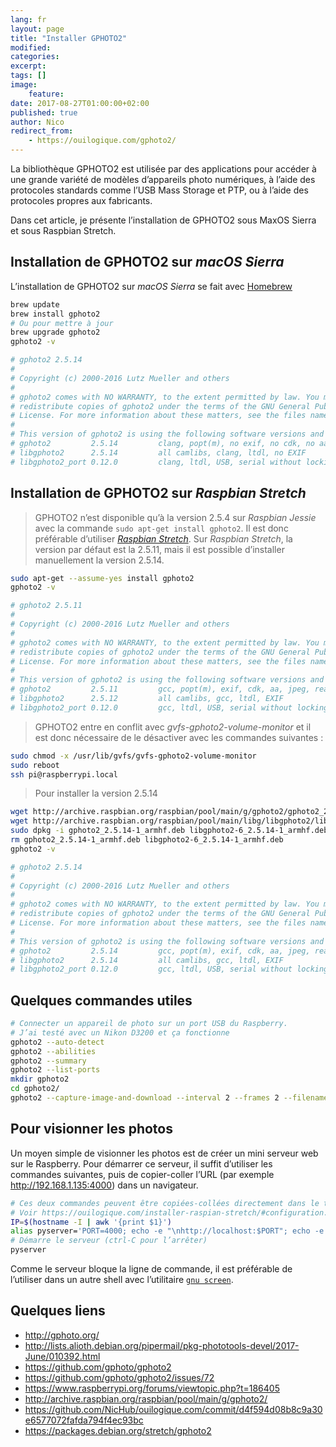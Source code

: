 ```yaml
---
lang: fr
layout: page
title: "Installer GPHOTO2"
modified:
categories:
excerpt:
tags: []
image:
    feature:
date: 2017-08-27T01:00:00+02:00
published: true
author: Nico
redirect_from:
    - https://ouilogique.com/gphoto2/
---
```


<!--
Ancienne URL
https://ouilogique.com/gphoto2/
-->

La bibliothèque GPHOTO2 est utilisée par des applications pour accéder à une grande variété de modèles d’appareils photo numériques, à l’aide des protocoles standards comme l’USB Mass Storage et PTP, ou à l’aide des protocoles propres aux fabricants.

Dans cet article, je présente l’installation de GPHOTO2 sous MaxOS Sierra et sous Raspbian Stretch.

## Installation de GPHOTO2 sur _macOS Sierra_

L’installation de GPHOTO2 sur _macOS Sierra_ se fait avec [Homebrew](https://brew.sh/index_fr.html)

```bash
brew update
brew install gphoto2
# Ou pour mettre à jour
brew upgrade gphoto2
gphoto2 -v

# gphoto2 2.5.14
#
# Copyright (c) 2000-2016 Lutz Mueller and others
#
# gphoto2 comes with NO WARRANTY, to the extent permitted by law. You may
# redistribute copies of gphoto2 under the terms of the GNU General Public
# License. For more information about these matters, see the files named COPYING.
#
# This version of gphoto2 is using the following software versions and options:
# gphoto2         2.5.14         clang, popt(m), no exif, no cdk, no aa, jpeg, readline
# libgphoto2      2.5.14         all camlibs, clang, ltdl, no EXIF
# libgphoto2_port 0.12.0         clang, ltdl, USB, serial without locking
```

## Installation de GPHOTO2 sur _Raspbian Stretch_

> GPHOTO2 n’est disponible qu’à la version 2.5.4 sur _Raspbian Jessie_ avec la commande `sudo apt-get install gphoto2`. Il est donc préférable d’utiliser [_Raspbian Stretch_][1]. Sur _Raspbian Stretch_, la version par défaut est la 2.5.11, mais il est possible d’installer manuellement la version 2.5.14.

```bash
sudo apt-get --assume-yes install gphoto2
gphoto2 -v

# gphoto2 2.5.11
#
# Copyright (c) 2000-2016 Lutz Mueller and others
#
# gphoto2 comes with NO WARRANTY, to the extent permitted by law. You may
# redistribute copies of gphoto2 under the terms of the GNU General Public
# License. For more information about these matters, see the files named COPYING.
#
# This version of gphoto2 is using the following software versions and options:
# gphoto2         2.5.11         gcc, popt(m), exif, cdk, aa, jpeg, readline
# libgphoto2      2.5.12         all camlibs, gcc, ltdl, EXIF
# libgphoto2_port 0.12.0         gcc, ltdl, USB, serial without locking
```

> GPHOTO2 entre en conflit avec _gvfs-gphoto2-volume-monitor_ et il est donc nécessaire de le désactiver avec les commandes suivantes :

```bash
sudo chmod -x /usr/lib/gvfs/gvfs-gphoto2-volume-monitor
sudo reboot
ssh pi@raspberrypi.local
```

> Pour installer la version 2.5.14

```bash
wget http://archive.raspbian.org/raspbian/pool/main/g/gphoto2/gphoto2_2.5.14-1_armhf.deb
wget http://archive.raspbian.org/raspbian/pool/main/libg/libgphoto2/libgphoto2-6_2.5.14-1_armhf.deb
sudo dpkg -i gphoto2_2.5.14-1_armhf.deb libgphoto2-6_2.5.14-1_armhf.deb
rm gphoto2_2.5.14-1_armhf.deb libgphoto2-6_2.5.14-1_armhf.deb
gphoto2 -v

# gphoto2 2.5.14
#
# Copyright (c) 2000-2016 Lutz Mueller and others
#
# gphoto2 comes with NO WARRANTY, to the extent permitted by law. You may
# redistribute copies of gphoto2 under the terms of the GNU General Public
# License. For more information about these matters, see the files named COPYING.
#
# This version of gphoto2 is using the following software versions and options:
# gphoto2         2.5.14         gcc, popt(m), exif, cdk, aa, jpeg, readline
# libgphoto2      2.5.14         all camlibs, gcc, ltdl, EXIF
# libgphoto2_port 0.12.0         gcc, ltdl, USB, serial without locking
```

## Quelques commandes utiles

```bash
# Connecter un appareil de photo sur un port USB du Raspberry.
# J’ai testé avec un Nikon D3200 et ça fonctionne
gphoto2 --auto-detect
gphoto2 --abilities
gphoto2 --summary
gphoto2 --list-ports
mkdir gphoto2
cd gphoto2/
gphoto2 --capture-image-and-download --interval 2 --frames 2 --filename=image_%Y-%m-%d_%H-%M-%S.jpg
```

## Pour visionner les photos

Un moyen simple de visionner les photos est de créer un mini serveur web sur le Raspberry. Pour démarrer ce serveur, il suffit d’utiliser les commandes suivantes, puis de copier-coller l’URL (par exemple http://192.168.1.135:4000) dans un navigateur.

```bash
# Ces deux commandes peuvent être copiées-collées directement dans le terminal ou mises dans le fichier ~/.bash_profile.
# Voir https://ouilogique.com/installer-raspian-stretch/#configuration.
IP=$(hostname -I | awk '{print $1}')
alias pyserver='PORT=4000; echo -e "\nhttp://localhost:$PORT"; echo -e "http://$IP:$PORT\n"; python -m SimpleHTTPServer $PORT'
# Démarre le serveur (ctrl-C pour l’arrêter)
pyserver
```

Comme le serveur bloque la ligne de commande, il est préférable de l’utiliser dans un autre shell avec l’utilitaire [`gnu screen`][2].

## Quelques liens

-   <http://gphoto.org/>
-   <http://lists.alioth.debian.org/pipermail/pkg-phototools-devel/2017-June/010392.html>
-   <https://github.com/gphoto/gphoto2>
-   <https://github.com/gphoto/gphoto2/issues/72>
-   <https://www.raspberrypi.org/forums/viewtopic.php?t=186405>
-   <http://archive.raspbian.org/raspbian/pool/main/g/gphoto2/>
-   <https://github.com/NicHub/ouilogique.com/commit/d4f594d08b8c9a30e6577072fafda794f4ec93bc>
-   <https://packages.debian.org/stretch/gphoto2>

[1]: https://ouilogique.com/installer-raspian-stretch/
[2]: https://ouilogique.com/installer-raspian-stretch/#gnu-screen
